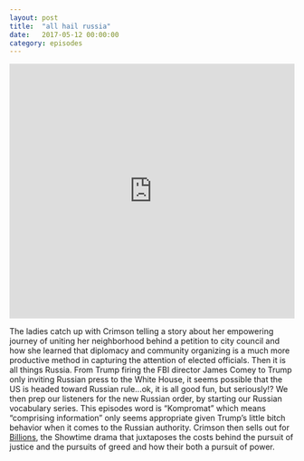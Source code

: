 ```yaml
---
layout: post
title:  "all hail russia"
date:   2017-05-12 00:00:00
category: episodes
---
```

<iframe width="100%" height="450" scrolling="no" frameborder="no" src="https://w.soundcloud.com/player/?url=https%3A//api.soundcloud.com/tracks/322204613&amp;auto_play=false&amp;hide_related=false&amp;show_comments=true&amp;show_user=true&amp;show_reposts=false&amp;visual=true"></iframe>

The ladies catch up with Crimson telling a story about her empowering journey of uniting her neighborhood behind a petition to city council and how she learned that diplomacy and community organizing is a much more productive method in capturing the attention of elected officials. Then it is all things Russia. From Trump firing the FBI director James Comey to Trump only inviting Russian press to the White House, it seems possible that the US is headed toward Russian rule...ok, it is all good fun, but seriously!? We then prep our listeners for the new Russian order, by starting our Russian vocabulary series. This episodes word is “Kompromat” which means “comprising information” only seems appropriate given Trump’s little bitch behavior when it comes to the Russian authority. Crimson then sells out for [Billions](http://www.sho.com/billions), the Showtime drama that juxtaposes the costs behind the pursuit of justice and the pursuits of greed and how their both a pursuit of power. 
